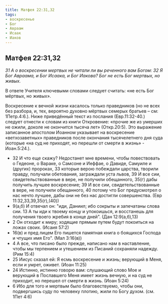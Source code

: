 ```yaml
---
title: Матфея 22:31,32
tags: 
- воскресенье
- Бог
- Авраам
- Исаак
- Иаков
---
```


## Матфея 22:31,32

*31 А о воскресении мертвых не читали ли вы реченного вам Богом: 32 Я Бог Авраама, и Бог Исаака, и Бог Иакова? Бог не есть Бог мертвых, но живых.*

В ответе Учителя ключевыми словами следует считать: «не есть Бог мёртвых, но живых».

Воскресение к вечной жизни касалось только праведников (но не всех без разбора, и, тех, вероятно духовно мёртвых семерых братьев – см: 1Петр.4:6.). Ниже приведённый текст из послания (Евр.11:32-40.) следует отнести к словам из книги Откровение: «прочие же из умерших не ожили, доколе не окончится тысяча лет» (Откр.20:5). Это выражение записанное апостолом Иоанном указывает на воскресение «ветхозаветных» праведников после окончания тысячелетнего дня суда (которые «на суд не приходят, но перешли от смерти в жизнь» - Иоан.5:24.).

- 32 И что еще скажу? Недостанет мне времени, чтобы повествовать о Гедеоне, о Вараке, о Самсоне и Иеффае, о Давиде, Самуиле и (других) пророках, 33 которые верою побеждали царства, творили правду, получали обетования, заграждали уста львов, 39 И все сии, свидетельствованные в вере, не получили обещанного, 35(г) дабы получить лучшее воскресение; 39 И все сии, свидетельствованные в вере, не получили обещанного, 40 потому что Бог предусмотрел о нас нечто лучшее, дабы они не без нас достигли совершенства. (Евр 11:32,33,39,35(г),(40))
- 9(а,б) И отвечал он: "иди, Даниил; ибо сокрыты и запечатаны слова сии. 13 А ты иди к твоему концу и упокоишься, и восстанешь для получения твоего жребия в конце дней". (Дан 12:9(а,б),13)
- 2 Он отходит к миру; ходящие прямым путем будут покоиться на ложах своих. (Исаия 57:2)
- 16(в) и пред лицем Его пишется памятная книга о боящихся Господа и чтущих имя Его". (Мал 3:16(в))
- 4 А все, что писано было прежде, написано нам в наставление, чтобы мы терпением и утешением из Писаний сохраняли надежду. (Рим 15:4)
- 25 Иисус сказал ей: Я есмь воскресение и жизнь; верующий в Меня, если и умрет, оживет. (Иоан 11:25)
- 24 Истинно, истинно говорю вам: слушающий слово Мое и верующий в Пославшего Меня имеет жизнь вечную, и на суд не приходит, но перешел от смерти в жизнь. (Иоан 5:24)
- 6 Ибо для того и мертвым было благовествуемо, чтобы они, подвергшись суду по человеку плотию, жили по Богу духом. (см. 1Пет 4:6)